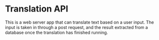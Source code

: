 # Translation API

This is a web server app that can translate text based on a user input. The input is taken in through a post request, and the result extracted from a database once the translation has finished running.
